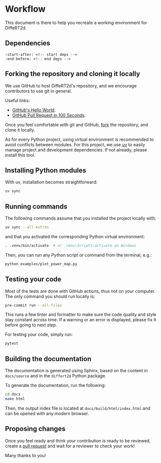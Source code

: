 # Workflow

This document is there to help you recreate a working environment for DiffeRT2d.

## Dependencies

```{include} ../../../README.md
:start-after: <!-- start deps -->
:end-before: <!-- end deps -->
```

## Forking the repository and cloning it locally

We use GitHub to host DiffeRT2d's repository, and we encourage contributors to
use git in general.

Useful links:

* [GitHub's Hello World](https://docs.github.com/en/get-started/quickstart/hello-world).
* [GitHub Pull Request in 100 Seconds](https://www.youtube.com/watch?v=8lGpZkjnkt4&ab_channel=Fireship).

Once you feel comfortable with git and GitHub,
[fork](https://github.com/jeertmans/DiffeRT2d/fork)
the repository, and clone it locally.

As for every Python project, using virtual environment is recommended to avoid
conflicts between modules.
For this project, we use [uv](https://docs.astral.sh/uv/) to easily manage project
and development dependencies. If not already, please install this tool.

## Installing Python modules

With uv, installation becomes straightforward:

```bash
uv sync
```

## Running commands

The following commands assume that you installed
the project locally with:

```bash
uv sync --all-extras
```

and that you activated the corresponding Python virtual environment:

```bash
. .venv/bin/activate  # or .venv\Scripts\activate on Windows
```

Then, you can run any Python script or command from the terminal, e.g.:

```bash
python examples/plot_power_map.py
```

## Testing your code

Most of the tests are done with GitHub actions, thus not on your computer.
The only command you should run locally is:

```bash
pre-commit run --all-files
```

This runs a few linter and formatter to make sure the code quality and style stay
constant across time.
If a warning or an error is displayed, please fix it before going to next step.

For testing your code, simply run:

```bash
pytest
```

## Building the documentation

The documentation is generated using Sphinx, based on the content
in `docs/source` and in the `differt2d` Python package.

To generate the documentation, run the following:

```bash
cd docs
make html
```

Then, the output index file is located at `docs/build/html/index.html` and
can be opened with any modern browser.

## Proposing changes

Once you feel ready and think your contribution is ready to be reviewed,
create a [pull request](https://github.com/jeertmans/DiffeRT2d/pulls)
and wait for a reviewer to check your work!

Many thanks to you!
